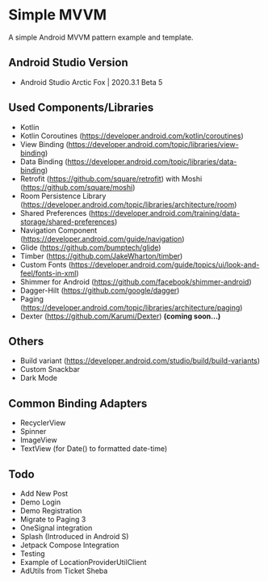 # Simple MVVM

A simple Android MVVM pattern example and template.

## Android Studio Version

- Android Studio Arctic Fox | 2020.3.1 Beta 5

## Used Components/Libraries

- Kotlin
- Kotlin Coroutines (https://developer.android.com/kotlin/coroutines)
- View Binding (https://developer.android.com/topic/libraries/view-binding)
- Data Binding (https://developer.android.com/topic/libraries/data-binding)
- Retrofit (https://github.com/square/retrofit) with Moshi (https://github.com/square/moshi)
- Room Persistence Library  (https://developer.android.com/topic/libraries/architecture/room)
- Shared Preferences (https://developer.android.com/training/data-storage/shared-preferences)
- Navigation Component (https://developer.android.com/guide/navigation)
- Glide (https://github.com/bumptech/glide)
- Timber (https://github.com/JakeWharton/timber)
- Custom Fonts (https://developer.android.com/guide/topics/ui/look-and-feel/fonts-in-xml)
- Shimmer for Android (https://github.com/facebook/shimmer-android)
- Dagger-Hilt (https://github.com/google/dagger)
- Paging (https://developer.android.com/topic/libraries/architecture/paging)
- Dexter (https://github.com/Karumi/Dexter) **(coming soon...)**

## Others

- Build variant (https://developer.android.com/studio/build/build-variants)
- Custom Snackbar
- Dark Mode

## Common Binding Adapters

- RecyclerView
- Spinner
- ImageView
- TextView (for Date() to formatted date-time)

## Todo

- Add New Post
- Demo Login
- Demo Registration
- Migrate to Paging 3
- OneSignal integration
- Splash (Introduced in Android S)
- Jetpack Compose Integration
- Testing
- Example of LocationProviderUtilClient
- AdUtils from Ticket Sheba